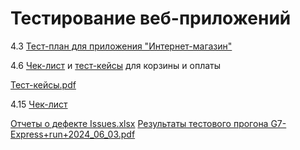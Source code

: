 # Тестирование веб-приложений

4.3 [Тест-план для приложения "Интернет-магазин"](https://docs.google.com/spreadsheets/d/1tZpveSp-ixuUtXZv9FT7kyjCaaF7PRsk19AnQBwzZ9I/edit?usp=sharing)

4.6 [Чек-лист](https://docs.google.com/spreadsheets/d/1XXirJPJf5SIdKW5H0zvbLLeODEKZ09onlgEIYr8mIVM/edit?usp=sharing) и [тест-кейсы](https://app.qase.io/project/G7?suite=221) для корзины и оплаты

[Тест-кейсы.pdf](https://github.com/armjex/web/files/15491968/G7-2024-05-30.pdf)

4.15 [Чек-лист](https://docs.google.com/spreadsheets/d/1XXirJPJf5SIdKW5H0zvbLLeODEKZ09onlgEIYr8mIVM/edit?usp=sharing)

[Отчеты о дефекте Issues.xlsx](https://github.com/user-attachments/files/15530328/Issues.xlsx)
[Результаты тестового прогона G7-Express+run+2024_06_03.pdf](https://github.com/user-attachments/files/15530329/G7-Express%2Brun%2B2024_06_03.pdf)
